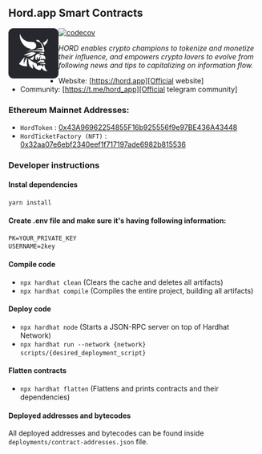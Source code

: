 ## Hord.app Smart Contracts

<img src="./favicon.png" width="100" style="float: left;">

[![codecov](https://codecov.io/gh/hord/smart-contracts/branch/develop/graph/badge.svg?token=8f1gfxIpRK)](https://codecov.io/gh/hord/smart-contracts)

_HORD enables crypto champions to tokenize and monetize their influence, and empowers crypto lovers to evolve from following news and tips to capitalizing on information flow._

- Website: [https://hord.app][Official website]
- Community: [https://t.me/hord_app][Official telegram community]

### Ethereum Mainnet Addresses:

- `HordToken` : [0x43A96962254855F16b925556f9e97BE436A43448](https://etherscan.io/token/0x43A96962254855F16b925556f9e97BE436A43448) 
- `HordTicketFactory (NFT)` : [0x32aa07e6ebf2340eef1f717197ade6982b815536](https://etherscan.io/address/0x32aa07e6ebf2340eef1f717197ade6982b815536)

### Developer instructions

#### Instal dependencies
`yarn install`

#### Create .env file and make sure it's having following information:
```
PK=YOUR_PRIVATE_KEY 
USERNAME=2key
```

#### Compile code
- `npx hardhat clean` (Clears the cache and deletes all artifacts)
- `npx hardhat compile` (Compiles the entire project, building all artifacts)

#### Deploy code 
- `npx hardhat node` (Starts a JSON-RPC server on top of Hardhat Network)
- `npx hardhat run --network {network} scripts/{desired_deployment_script}`

#### Flatten contracts
- `npx hardhat flatten` (Flattens and prints contracts and their dependencies)

#### Deployed addresses and bytecodes
All deployed addresses and bytecodes can be found inside `deployments/contract-addresses.json` file.


[Official website]: https://hord.app

[Official telegram community]: https://t.me/hord_app
